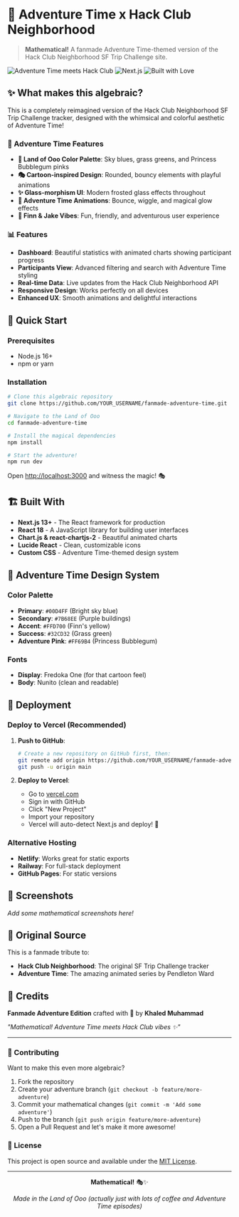 # 🏰 Adventure Time x Hack Club Neighborhood

> **Mathematical!** A fanmade Adventure Time-themed version of the Hack Club Neighborhood SF Trip Challenge site.

![Adventure Time meets Hack Club](https://img.shields.io/badge/Adventure%20Time-Mathematical!-00D4FF?style=for-the-badge) ![Next.js](https://img.shields.io/badge/Next.js-13+-000000?style=for-the-badge&logo=next.js&logoColor=white) ![Built with Love](https://img.shields.io/badge/Built%20with-💝%20Love-FF69B4?style=for-the-badge)

## ✨ What makes this algebraic?

This is a completely reimagined version of the Hack Club Neighborhood SF Trip Challenge tracker, designed with the whimsical and colorful aesthetic of Adventure Time! 

### 🎨 Adventure Time Features
- **🌈 Land of Ooo Color Palette**: Sky blues, grass greens, and Princess Bubblegum pinks
- **🎭 Cartoon-inspired Design**: Rounded, bouncy elements with playful animations
- **✨ Glass-morphism UI**: Modern frosted glass effects throughout
- **🎪 Adventure Time Animations**: Bounce, wiggle, and magical glow effects
- **🏰 Finn & Jake Vibes**: Fun, friendly, and adventurous user experience

### 📊 Features
- **Dashboard**: Beautiful statistics with animated charts showing participant progress
- **Participants View**: Advanced filtering and search with Adventure Time styling
- **Real-time Data**: Live updates from the Hack Club Neighborhood API
- **Responsive Design**: Works perfectly on all devices
- **Enhanced UX**: Smooth animations and delightful interactions

## 🚀 Quick Start

### Prerequisites
- Node.js 16+ 
- npm or yarn

### Installation

```bash
# Clone this algebraic repository
git clone https://github.com/YOUR_USERNAME/fanmade-adventure-time.git

# Navigate to the Land of Ooo
cd fanmade-adventure-time

# Install the magical dependencies
npm install

# Start the adventure!
npm run dev
```

Open [http://localhost:3000](http://localhost:3000) and witness the magic! 🎭

## 🏗️ Built With

- **Next.js 13+** - The React framework for production
- **React 18** - A JavaScript library for building user interfaces
- **Chart.js & react-chartjs-2** - Beautiful animated charts
- **Lucide React** - Clean, customizable icons
- **Custom CSS** - Adventure Time-themed design system

## 🎪 Adventure Time Design System

### Color Palette
- **Primary**: `#00D4FF` (Bright sky blue)
- **Secondary**: `#7B68EE` (Purple buildings)
- **Accent**: `#FFD700` (Finn's yellow)
- **Success**: `#32CD32` (Grass green)
- **Adventure Pink**: `#FF69B4` (Princess Bubblegum)

### Fonts
- **Display**: Fredoka One (for that cartoon feel)
- **Body**: Nunito (clean and readable)

## 🌟 Deployment

### Deploy to Vercel (Recommended)

1. **Push to GitHub**:
   ```bash
   # Create a new repository on GitHub first, then:
   git remote add origin https://github.com/YOUR_USERNAME/fanmade-adventure-time.git
   git push -u origin main
   ```

2. **Deploy to Vercel**:
   - Go to [vercel.com](https://vercel.com)
   - Sign in with GitHub
   - Click "New Project"
   - Import your repository
   - Vercel will auto-detect Next.js and deploy! 🚀

### Alternative Hosting
- **Netlify**: Works great for static exports
- **Railway**: For full-stack deployment
- **GitHub Pages**: For static versions

## 🎨 Screenshots

*Add some mathematical screenshots here!*

## 📜 Original Source

This is a fanmade tribute to:
- **Hack Club Neighborhood**: The original SF Trip Challenge tracker
- **Adventure Time**: The amazing animated series by Pendleton Ward

## 💝 Credits

**Fanmade Adventure Edition** crafted with 💖 by **Khaled Muhammad**

*"Mathematical! Adventure Time meets Hack Club vibes ✨"*

---

### 🏰 Contributing

Want to make this even more algebraic? 

1. Fork the repository
2. Create your adventure branch (`git checkout -b feature/more-adventure`)
3. Commit your mathematical changes (`git commit -m 'Add some adventure'`)
4. Push to the branch (`git push origin feature/more-adventure`)
5. Open a Pull Request and let's make it more awesome!

### 📃 License

This project is open source and available under the [MIT License](LICENSE).

---

<div align="center">

**Mathematical!** 🎭✨

*Made in the Land of Ooo (actually just with lots of coffee and Adventure Time episodes)*

</div> 